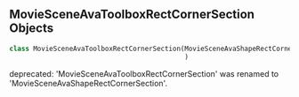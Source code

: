 ## MovieSceneAvaToolboxRectCornerSection Objects

```python
class MovieSceneAvaToolboxRectCornerSection(MovieSceneAvaShapeRectCornerSection
                                            )
```

deprecated: 'MovieSceneAvaToolboxRectCornerSection' was renamed to 'MovieSceneAvaShapeRectCornerSection'.

<a id="unreal.MovieSceneAvaShapeRectCornerTrack"></a>